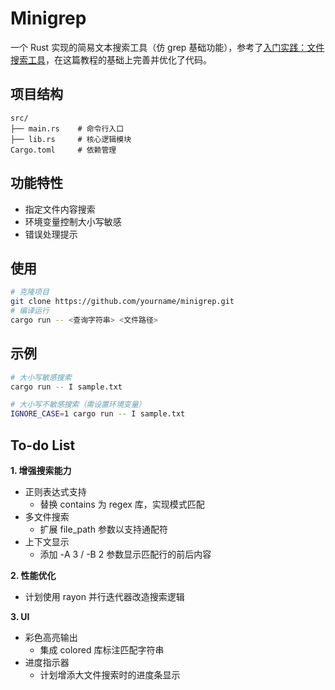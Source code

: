 # Minigrep
一个 Rust 实现的简易文本搜索工具（仿 grep 基础功能），参考了[入门实践：文件搜索工具](https://course.rs/basic-practice/intro.html)，在这篇教程的基础上完善并优化了代码。

## 项目结构
```
src/
├── main.rs    # 命令行入口
├── lib.rs     # 核心逻辑模块
Cargo.toml     # 依赖管理
```

## 功能特性
- 指定文件内容搜索
- 环境变量控制大小写敏感
- 错误处理提示

## 使用
```bash
# 克隆项目
git clone https://github.com/yourname/minigrep.git
# 编译运行
cargo run -- <查询字符串> <文件路径>
```

## 示例
```bash
# 大小写敏感搜索
cargo run -- I sample.txt

# 大小写不敏感搜索（需设置环境变量）
IGNORE_CASE=1 cargo run -- I sample.txt
```

## To-do List

**1. 增强搜索能力**

- 正则表达式支持
  - 替换 contains 为 regex 库，实现模式匹配
- 多文件搜索
  - 扩展 file_path 参数以支持通配符
- 上下文显示
  - 添加 -A 3 / -B 2 参数显示匹配行的前后内容

 
**2. 性能优化**

- 计划使用 rayon 并行迭代器改造搜索逻辑


**3. UI**
- 彩色高亮输出
  - 集成 colored 库标注匹配字符串
- 进度指示器
  - 计划增添大文件搜索时的进度条显示
